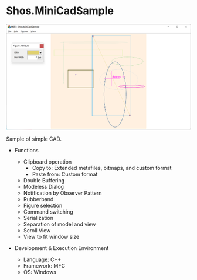 # Shos.MiniCadSample

![image](Documents/images/image01.png)

Sample of simple CAD.

* Functions
    * Clipboard operation
        * Copy to:
          Extended metafiles, bitmaps, and custom format
        * Paste from:
          Custom format
    * Double Buffering
    * Modeless Dialog
    * Notification by Observer Pattern
    * Rubberband
    * Figure selection
    * Command switching
    * Serialization
	* Separation of model and view
    * Scroll View
	* View to fit window size

* Development & Execution Environment
    * Language: C++
    * Framework: MFC
    * OS: Windows

